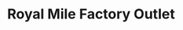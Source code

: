 ---
title: "Royal Mile Factory Outlet"
url: /edinburgh/royal-mile-factory-outlet/
shop: Andenken
---